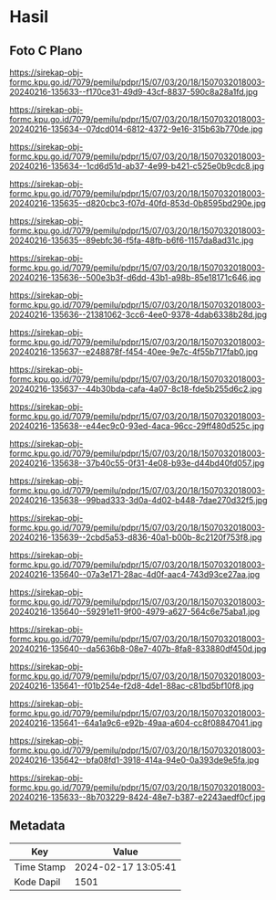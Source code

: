 # Hasil

## Foto C Plano

https://sirekap-obj-formc.kpu.go.id/7079/pemilu/pdpr/15/07/03/20/18/1507032018003-20240216-135633--f170ce31-49d9-43cf-8837-590c8a28a1fd.jpg

https://sirekap-obj-formc.kpu.go.id/7079/pemilu/pdpr/15/07/03/20/18/1507032018003-20240216-135634--07dcd014-6812-4372-9e16-315b63b770de.jpg

https://sirekap-obj-formc.kpu.go.id/7079/pemilu/pdpr/15/07/03/20/18/1507032018003-20240216-135634--1cd6d51d-ab37-4e99-b421-c525e0b9cdc8.jpg

https://sirekap-obj-formc.kpu.go.id/7079/pemilu/pdpr/15/07/03/20/18/1507032018003-20240216-135635--d820cbc3-f07d-40fd-853d-0b8595bd290e.jpg

https://sirekap-obj-formc.kpu.go.id/7079/pemilu/pdpr/15/07/03/20/18/1507032018003-20240216-135635--89ebfc36-f5fa-48fb-b6f6-1157da8ad31c.jpg

https://sirekap-obj-formc.kpu.go.id/7079/pemilu/pdpr/15/07/03/20/18/1507032018003-20240216-135636--500e3b3f-d6dd-43b1-a98b-85e18171c646.jpg

https://sirekap-obj-formc.kpu.go.id/7079/pemilu/pdpr/15/07/03/20/18/1507032018003-20240216-135636--21381062-3cc6-4ee0-9378-4dab6338b28d.jpg

https://sirekap-obj-formc.kpu.go.id/7079/pemilu/pdpr/15/07/03/20/18/1507032018003-20240216-135637--e248878f-f454-40ee-9e7c-4f55b717fab0.jpg

https://sirekap-obj-formc.kpu.go.id/7079/pemilu/pdpr/15/07/03/20/18/1507032018003-20240216-135637--44b30bda-cafa-4a07-8c18-fde5b255d6c2.jpg

https://sirekap-obj-formc.kpu.go.id/7079/pemilu/pdpr/15/07/03/20/18/1507032018003-20240216-135638--e44ec9c0-93ed-4aca-96cc-29ff480d525c.jpg

https://sirekap-obj-formc.kpu.go.id/7079/pemilu/pdpr/15/07/03/20/18/1507032018003-20240216-135638--37b40c55-0f31-4e08-b93e-d44bd40fd057.jpg

https://sirekap-obj-formc.kpu.go.id/7079/pemilu/pdpr/15/07/03/20/18/1507032018003-20240216-135638--99bad333-3d0a-4d02-b448-7dae270d32f5.jpg

https://sirekap-obj-formc.kpu.go.id/7079/pemilu/pdpr/15/07/03/20/18/1507032018003-20240216-135639--2cbd5a53-d836-40a1-b00b-8c2120f753f8.jpg

https://sirekap-obj-formc.kpu.go.id/7079/pemilu/pdpr/15/07/03/20/18/1507032018003-20240216-135640--07a3e171-28ac-4d0f-aac4-743d93ce27aa.jpg

https://sirekap-obj-formc.kpu.go.id/7079/pemilu/pdpr/15/07/03/20/18/1507032018003-20240216-135640--59291e11-9f00-4979-a627-564c6e75aba1.jpg

https://sirekap-obj-formc.kpu.go.id/7079/pemilu/pdpr/15/07/03/20/18/1507032018003-20240216-135640--da5636b8-08e7-407b-8fa8-833880df450d.jpg

https://sirekap-obj-formc.kpu.go.id/7079/pemilu/pdpr/15/07/03/20/18/1507032018003-20240216-135641--f01b254e-f2d8-4de1-88ac-c81bd5bf10f8.jpg

https://sirekap-obj-formc.kpu.go.id/7079/pemilu/pdpr/15/07/03/20/18/1507032018003-20240216-135641--64a1a9c6-e92b-49aa-a604-cc8f08847041.jpg

https://sirekap-obj-formc.kpu.go.id/7079/pemilu/pdpr/15/07/03/20/18/1507032018003-20240216-135642--bfa08fd1-3918-414a-94e0-0a393de9e5fa.jpg

https://sirekap-obj-formc.kpu.go.id/7079/pemilu/pdpr/15/07/03/20/18/1507032018003-20240216-135633--8b703229-8424-48e7-b387-e2243aedf0cf.jpg


## Metadata

| Key        | Value               |
| ---------- | ------------------- |
| Time Stamp | 2024-02-17 13:05:41 |
| Kode Dapil | 1501                |



